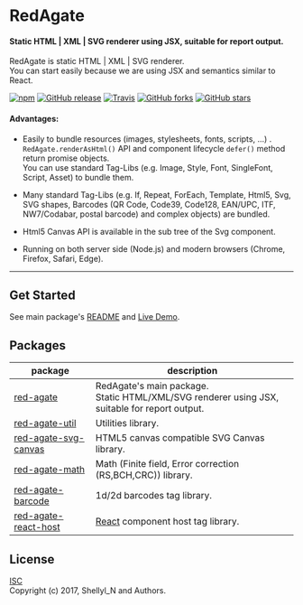 # RedAgate
#### Static HTML | XML | SVG renderer using JSX, suitable for report output.

RedAgate is static HTML | XML | SVG renderer.  
You can start easily because we are using JSX and semantics similar to React.

[![npm](https://img.shields.io/npm/v/red-agate.svg)](https://www.npmjs.com/package/red-agate)
[![GitHub release](https://img.shields.io/github/release/shellyln/red-agate.svg)](https://github.com/shellyln/red-agate/releases)
[![Travis](https://img.shields.io/travis/shellyln/red-agate/master.svg)](https://travis-ci.org/shellyln/red-agate)
[![GitHub forks](https://img.shields.io/github/forks/shellyln/red-agate.svg?style=social&label=Fork)](https://github.com/shellyln/red-agate/fork)
[![GitHub stars](https://img.shields.io/github/stars/shellyln/red-agate.svg?style=social&label=Star)](https://github.com/shellyln/red-agate)


#### Advantages:
* Easily to bundle resources (images, stylesheets, fonts, scripts, ...) .  
  `RedAgate.renderAsHtml()` API and component lifecycle `defer()` method return promise objects.  
  You can use standard Tag-Libs (e.g. Image, Style, Font, SingleFont, Script, Asset) to bundle them.

* Many standard Tag-Libs (e.g. If, Repeat, ForEach, Template, Html5, Svg, SVG shapes,
  Barcodes (QR Code, Code39, Code128, EAN/UPC, ITF, NW7/Codabar, postal barcode) and complex objects) are bundled.

* Html5 Canvas API is available in the sub tree of the Svg component.

* Running on both server side (Node.js) and modern browsers (Chrome, Firefox, Safari, Edge).
----

## Get Started

See main package's [README](https://github.com/shellyln/red-agate/tree/master/packages/red-agate/README.md) and
[Live Demo](https://shellyln.github.io/red-agate/demo.html).

## Packages

| package | description |
|---------|-------------|
| [red-agate](https://github.com/shellyln/red-agate/tree/master/packages/red-agate) | RedAgate's main package.<br>Static HTML/XML/SVG renderer using JSX, suitable for report output. |
| [red-agate-util](https://github.com/shellyln/red-agate/tree/master/packages/red-agate-util) | Utilities library. |
| [red-agate-svg-canvas](https://github.com/shellyln/red-agate/tree/master/packages/red-agate-svg-canvas) | HTML5 canvas compatible SVG Canvas library. |
| [red-agate-math](https://github.com/shellyln/red-agate/tree/master/packages/red-agate-math) | Math (Finite field, Error correction (RS,BCH,CRC)) library. |
| [red-agate-barcode](https://github.com/shellyln/red-agate/tree/master/packages/red-agate-barcode) | 1d/2d barcodes tag library. |
| [red-agate-react-host](https://github.com/shellyln/red-agate/tree/master/packages/red-agate-react-host) | [React](https://reactjs.org/) component host tag library. |

## License
[ISC](https://github.com/shellyln/red-agate/blob/master/LICENSE.md)  
Copyright (c) 2017, Shellyl_N and Authors.